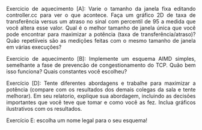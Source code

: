 <p align="justify">
Exercicio de aquecimento [A]:  Varie o tamanho da janela  fixa editando controller.cc para ver o que acontece. Faça um gráfico 2D de taxa de transferência versus um atraso no sinal com percentil de 95 a medida que você altera esse valor.  Qual é o melhor tamanho de janela única que você pode encontrar para maximizar a potência 
(taxa de transferência/atraso)?  Quão repetiíveis são as medições feitas com o mesmo tamanho de janela em várias execuções?
</P>
<p align="justify">
Exercicio de aquecimento [B]:  Implemente um esquema AIMD simples, semelhante a fase de prevencão de congestionamento do TCP. Quão bem isso funciona? Quais constantes você escolheu?
</p>
<p align="justify">
Exercício [D]:  Tente diferentes abordagens e trabalhe para maximizar a potência (compare com os resultados dos demais colegas da sala e tente melhorar).  Em seu relatorio, explique sua abordagem, incluindo as decisões importantes que você teve que tomar e como você as fez.  Inclua gráficos ilustrativos com os resultados.
</p>
Exercício E: escolha um nome legal para o seu esquema!

